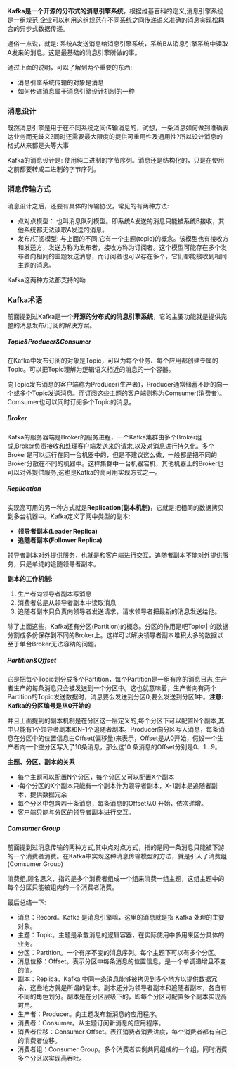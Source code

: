 **Kafka是一个开源的分布式的消息引擎系统**，根据维基百科的定义,消息引擎系统是一组规范,企业可以利用这组规范在不同系统之间传递语义准确的消息实现松耦合的异步式数据传递。

通俗一点说，就是: 系统A发送消息给消息引擎系统，系统B从消息引擎系统中读取A发来的消息。这是最基础的消息引擎所做的事。

通过上面的说明，可以了解到两个重要的东西:

- 消息引擎系统传输的对象是消息
- 如何传递消息属于消息引擎设计机制的一种

### 消息设计

既然消息引擎是用于在不同系统之间传输消息的，试想，一条消息如何做到准确表达业务而无歧义?同时还需要最大限度的提供可重用性及通用性?所以设计消息的格式从来都是头等大事

Kafka的消息设计是: 使用纯二进制的字节序列。消息还是结构化的，只是在使用之前都要转成二进制的字节序列。

### 消息传输方式

消息设计之后，还要有具体的传输协议，常见的有两种方法:

- 点对点模型： 也叫消息队列模型。即系统A发送的消息只能被系统B接收，其他系统都无法读取A发送的消息。
- 发布/订阅模型:  与上面的不同,它有一个主题(topic)的概念。该模型也有接收方和发送方，发送方称为发布者，接收方称为订阅者。这个模型可能存在多个发布者向相同的主题发送消息，而订阅者也可以存在多个，它们都能接收到相同主题的消息。

Kafka这两种方法都支持的呦



### Kafka术语

前面提到过Kafka是一个**开源的分布式的消息引擎系统**，它的主要功能就是提供完整的消息发布/订阅的解决方案。

##### Topic&Producer&Consumer

在Kafka中发布订阅的对象是Topic，可以为每个业务、每个应用都创建专属的Topic。可以把Topic理解为逻辑语义相近的消息的一个容器。

向Topic发布消息的客户端称为Producer(生产者)，Producer通常储蓄不断的向一个或多个Topic发送消息。而订阅这些主题的客户端则称为Comsumer(消费者)。Comsumer也可以同时订阅多个Topic的消息。

##### Broker

Kafka的服务器端是Broker的服务进程，一个Kafka集群由多个Broker组成,Broker负责接收和处理客户端发送来的请求,以及对消息进行持久化。多个Broker是可以运行在同一台机器中的，但是不建议这么做，一般都是把不同的Broker分散在不同的机器中。这样集群中一台机器宕机，其他机器上的Broker也可以对外提供服务,这也是Kafka的高可用实现方式之一。

##### Replication

实现高可用的另一种方式就是**Replication(副本机制)**，它就是把相同的数据拷贝到多台机器中。Kafka定义了两中类型的副本:

- **领导者副本(Leader Replica)**
- **追随者副本(Follower Replica)**

领导者副本对外提供服务，也就是和客户端进行交互。追随者副本不能对外提供服务，只是单纯的追随领导者副本。

**副本的工作机制:**

1. 生产者向领导者副本写消息
2. 消费者总是从领导者副本中读取消息
3. 追随者副本只负责向领导者发送请求，请求领导者把最新的消息发送给他。

除了上面这些，Kafka还有分区(Partition)的概念。分区的作用是吧Topic中的数据分割成多份保存到不同的Broker上。这样可以解决领导者副本堆积太多的数据以至于单台Broker无法容纳的问题。



##### Partition&Offset

它是把每个Topic划分成多个Partition，每个Partition是一组有序的消息日志,生产者生产的每条消息只会被发送到一个分区中。这也就意味着，生产者向有两个Partition的Topic发送数据时，消息要么发送到分区0,要么发送到分区1中。**注意: Kafka的分区编号是从0开始的**

并且上面提到的副本机制是在分区这一层定义的,每个分区下可以配置N个副本,其中只能有1个领导者副本和N-1个追随者副本。Producer向分区写入消息，每条消息在分区中的位置信息由Offset(偏移量)来表示，Offset是从0开始，假设一个生产者向一个空分区写入了10条消息，那么这10 条消息的Offset分别是0、1...9。



**主题、分区、副本的关系**

- 每个主题可以配置N个分区，每个分区又可以配置X个副本
- ·每个分区的X个副本只能有一个副本作为领导者副本，X-1副本是追随者副本，提供数据冗余
- 每个分区中包含若干条消息，每条消息的Offset从0 开始，依次递增。
- 客户端只能与分区的领导者副本进行交互。



##### Comsumer Group

前面提到过消息传输的两种方式,其中点对点方式，指的是同一条消息只能被下游的一个消费者消费。在Kafka中实现这种消息传输模型的方法，就是引入了消费组(Comsumer Group)

消费组,顾名思义，指的是多个消费者组成一个组来消费一组主题，这组主题中的每个分区只能被组内的一个消费者消费。



最后总结一下:



- 消息：Record。Kafka 是消息引擎嘛，这里的消息就是指 Kafka 处理的主要对象。
- 主题：Topic。主题是承载消息的逻辑容器，在实际使用中多用来区分具体的业务。
- 分区：Partition。一个有序不变的消息序列。每个主题下可以有多个分区。
- 消息位移：Offset。表示分区中每条消息的位置信息，是一个单调递增且不变的值。
- 副本：Replica。Kafka 中同一条消息能够被拷贝到多个地方以提供数据冗余，这些地方就是所谓的副本。副本还分为领导者副本和追随者副本，各自有不同的角色划分。副本是在分区层级下的，即每个分区可配置多个副本实现高可用。
- 生产者：Producer。向主题发布新消息的应用程序。
- 消费者：Consumer。从主题订阅新消息的应用程序。
- 消费者位移：Consumer Offset。表征消费者消费进度，每个消费者都有自己的消费者位移。
- 消费者组：Consumer Group。多个消费者实例共同组成的一个组，同时消费多个分区以实现高吞吐。
  

